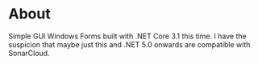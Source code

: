 # About
Simple GUI Windows Forms built with .NET Core 3.1 this time. I have the suspicion that maybe just this and .NET 5.0 onwards are compatible with SonarCloud.